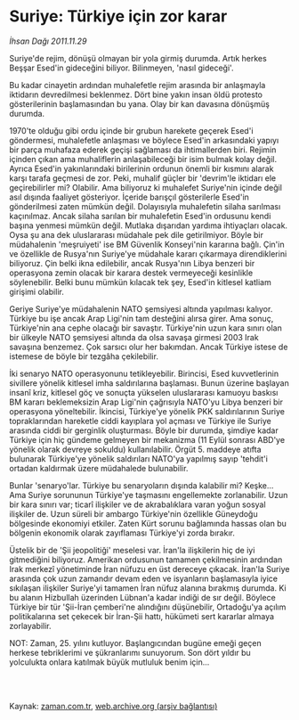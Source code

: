 # Suriye: Türkiye için zor karar

*İhsan Dağı 2011.11.29*

<td class="columnist-detail">
<p>Suriye'de rejim, dönüşü olmayan bir yola girmiş durumda. Artık herkes Beşşar Esed'in gideceğini biliyor. Bilinmeyen, 'nasıl gideceği'.</p>
<p>
<div id="haberMetinDiv">
<p>Bu kadar cinayetin ardından muhalefetle rejim arasında bir anlaşmayla iktidarın devredilmesi beklenmez. Dört bine yakın insan öldü protesto gösterilerinin başlamasından bu yana. Olay bir kan davasına dönüşmüş durumda.
<p>1970'te olduğu gibi ordu içinde bir grubun harekete geçerek Esed'i göndermesi, muhalefetle anlaşması ve böylece Esed'in arkasındaki yapıyı bir parça muhafaza ederek geçişi sağlaması da ihtimallerden biri. Rejimin içinden çıkan ama muhaliflerin anlaşabileceği bir isim bulmak kolay değil. Ayrıca Esed'in yakınlarındaki birilerinin ordunun önemli bir kısmını alarak karşı tarafa geçmesi de zor. Peki, muhalif güçler bir 'devrim'le iktidarı ele geçirebilirler mi? Olabilir. Ama biliyoruz ki muhalefet Suriye'nin içinde değil asıl dışında faaliyet gösteriyor. İçeride barışçıl gösterilerle Esed'in gönderilmesi zaten mümkün değil. Dolayısıyla muhalefetin silaha sarılması kaçınılmaz. Ancak silaha sarılan bir muhalefetin Esed'in ordusunu kendi başına yenmesi mümkün değil. Mutlaka dışarıdan yardıma ihtiyaçları olacak. Oysa şu ana dek uluslararası müdahale pek dile getirilmiyor. Böyle bir müdahalenin 'meşruiyeti' ise BM Güvenlik Konseyi'nin kararına bağlı. Çin'in ve özellikle de Rusya'nın Suriye'ye müdahale kararı çıkarmaya direndiklerini biliyoruz. Çin belki ikna edilebilir, ancak Rusya'nın Libya benzeri bir operasyona zemin olacak bir karara destek vermeyeceği kesinlikle söylenebilir. Belki bunu mümkün kılacak tek şey, Esed'in kitlesel katliam girişimi olabilir.
<p>Geriye Suriye'ye müdahalenin NATO şemsiyesi altında yapılması kalıyor. Türkiye bu işe ancak Arap Ligi'nin tam desteğini alırsa girer. Ama sonuç, Türkiye'nin ana cephe olacağı bir savaştır. Türkiye'nin uzun kara sınırı olan bir ülkeyle NATO şemsiyesi altında da olsa savaşa girmesi 2003 Irak savaşına benzemez. Çok sarsıcı olur her bakımdan. Ancak Türkiye istese de istemese de böyle bir tezgâha çekilebilir. 
<p>İki senaryo NATO operasyonunu tetikleyebilir. Birincisi, Esed kuvvetlerinin sivillere yönelik kitlesel imha saldırılarına başlaması. Bunun üzerine başlayan insanî kriz, kitlesel göç ve sonuçta yükselen uluslararası kamuoyu baskısı BM kararı beklemeksizin Arap Ligi'nin çağrısıyla NATO'yu Libya benzeri bir operasyona yöneltebilir. İkincisi, Türkiye'ye yönelik PKK saldırılarının Suriye topraklarından hareketle ciddi kayıplara yol açması ve Türkiye ile Suriye arasında ciddi bir gerginlik oluşturması. Böyle bir durumda, şimdiye kadar Türkiye için hiç gündeme gelmeyen bir mekanizma (11 Eylül sonrası ABD'ye yönelik olarak devreye sokuldu) kullanılabilir. Örgüt 5. maddeye atıfta bulunarak Türkiye'ye yönelik saldırıları NATO'ya yapılmış sayıp 'tehdit'i ortadan kaldırmak üzere müdahalede bulunabilir.
<p>Bunlar 'senaryo'lar. Türkiye bu senaryoların dışında kalabilir mi? Keşke... Ama Suriye sorununun Türkiye'ye taşmasını engellemekte zorlanabilir. Uzun bir kara sınırı var; ticarî ilişkiler ve de akrabalıklara varan yoğun sosyal ilişkiler de. Uzun süreli bir ambargo Türkiye'nin özellikle Güneydoğu bölgesinde ekonomiyi etkiler. Zaten Kürt sorunu bağlamında hassas olan bu bölgenin ekonomik olarak zayıflaması Türkiye'yi zorda bırakır.
<p>Üstelik bir de 'Şii jeopolitiği' meselesi var. İran'la ilişkilerin hiç de iyi gitmediğini biliyoruz. Amerikan ordusunun tamamen çekilmesinin ardından Irak merkezî yönetiminde İran nüfuzu en üst dereceye çıkacak. İran'la Suriye arasında çok uzun zamandır devam eden ve isyanların başlamasıyla iyice sıkılaşan ilişkiler Suriye'yi tamamen İran nüfuz alanına bırakmış durumda. Ki bu alanın Hizbullah üzerinden Lübnan'a kadar indiği de sır değil. Böylece Türkiye bir tür 'Şii-İran çemberi'ne alındığını düşünebilir, Ortadoğu'ya açılım politikalarına set çekecek bir İran-Şii hattı, hükümeti sert kararlar almaya zorlayabilir.
<p>NOT: Zaman, 25. yılını kutluyor. Başlangıcından bugüne emeği geçen herkese tebriklerimi ve şükranlarımı sunuyorum. Son dört yıldır bu yolculukta onlara katılmak büyük mutluluk benim için... </p></p></p></p></p></p></p></div>
</p>


<p><br>
		 </br></p></td>

Kaynak: [zaman.com.tr](http://zaman.com.tr/yazar.do?yazino=1207571), [web.archive.org (arşiv bağlantısı)](http://web.archive.org/web/20120104195916/http://www.zaman.com.tr:80/yazar.do?yazino=1207571)
